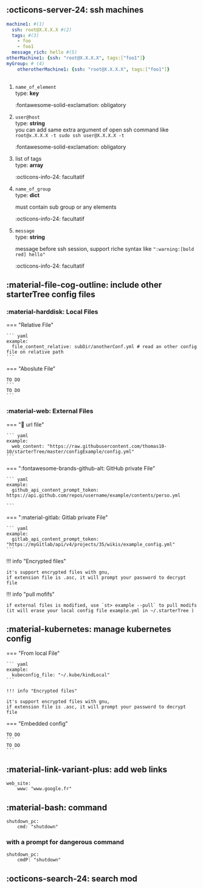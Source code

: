 ## :octicons-server-24: ssh machines

``` yaml
machine1: #(1)
  ssh: root@X.X.X.X #(2)
  tags: #(3)
    - foo
    - foo1
  message_rich: hello #(5)
otherMachine1: {ssh: "root@X.X.X.X", tags:["foo1"]}
myGroup: # (4)
    otherotherMachine1: {ssh: "root@X.X.X.X", tags:["foo1"]}
    
```

1.    `name_of_element`  
      type: **key**   
      
      :fontawesome-solid-exclamation: obligatory
      
2.    `user@host`   
      type: **string**   
      you can add same extra argument of open ssh command like `root@x.X.X.X -t sudo ssh user@X.X.X.X -t`  
      
      :fontawesome-solid-exclamation: obligatory
      
3.    list of tags  
      type: **array**  
      
      :octicons-info-24: facultatif

4.    `name_of_group`   
      type: **dict**
      
      must contain sub group or any elements
      
      :octicons-info-24: facultatif
      
5.    `message`  
      type: **string**
        
      message before ssh session, support riche syntax like `":warning:[bold red] hello"`
      
      :octicons-info-24: facultatif

## :material-file-cog-outline: include other starterTree config files
### :material-harddisk: Local Files
    
=== "Relative File"
    
    ``` yaml
    example:
      file_content_relative: subDir/anotherConf.yml # read an other config file on relative path
    ```
=== "Aboslute File"

    TO DO
    ``` 
    TO DO
    ```
    
### :material-web: External Files

=== ":link: url file"
      
    ``` yaml
    example:
      web_content: "https://raw.githubusercontent.com/thomas10-10/starterTree/master/configExample/config.yml"
    ```
=== ":fontawesome-brands-github-alt: GitHub private File"
       
    ``` yaml
    example:
      github_api_content_prompt_token: https://api.github.com/repos/username/example/contents/perso.yml
        
    ```        
=== ":material-gitlab: Gitlab private File"
    
    ``` yaml
    example:
      gitlab_api_content_prompt_token: "https://myGitlab/api/v4/projects/35/wikis/example_config.yml"
    ```        
!!! info "Encrypted files"
    
    it's support encrypted files with gnu,
    if extension file is .asc, it will prompt your password to decrypt file

!!! info "pull mofifs"

    if external files is modified, use `st> example --pull` to pull modifs (it will erase your local config file example.yml in ~/.starterTree )

## :material-kubernetes: manage kubernetes config

=== "From local File"
    
    ``` yaml
    example:
      kubeconfig_file: "~/.kube/kindLocal"
    ```
    
    !!! info "Encrypted files"
    
    it's support encrypted files with gnu,
    if extension file is .asc, it will prompt your password to decrypt file

=== "Embedded config"

    TO DO
    ``` 
    TO DO
    ```

## :material-link-variant-plus: add web links
```
web_site:
    www: "www.google.fr"
```
## :material-bash: command
```
shutdown_pc:
    cmd: "shutdown"
```

### with a prompt for dangerous command

```
shutdown_pc:
    cmdP: "shutdown"
```
## :octicons-search-24: search mod

